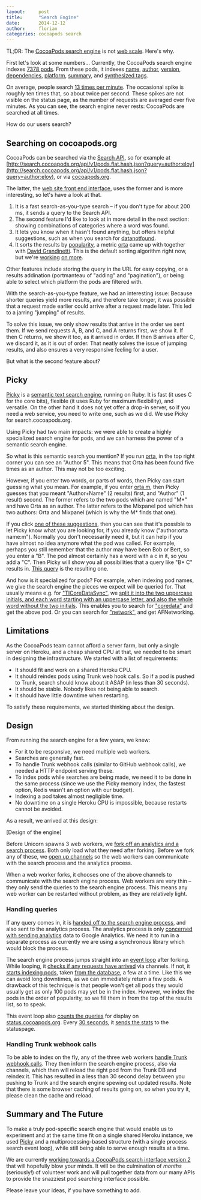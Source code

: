 ```yaml
---
layout:     post
title:      "Search Engine"
date:       2014-12-12
author:     florian
categories: cocoapods search
---
```


TL;DR:
The [CocoaPods search engine](http://cocoapods.org) is not [web scale](http://www.mongodb-is-web-scale.com/). Here's why.

<!-- more -->

First let's look at some numbers...
Currently, the CocoaPods search engine indexes [7378 pods](http://metrics.cocoapods.org/api/v1/status).
From these pods, it indexes [name](https://github.com/CocoaPods/search.cocoapods.org/blob/master/lib/search.rb#L70-L78), [author](https://github.com/CocoaPods/search.cocoapods.org/blob/master/lib/search.rb#L79-L89), [version](https://github.com/CocoaPods/search.cocoapods.org/blob/master/lib/search.rb#L90-L92), [dependencies](https://github.com/CocoaPods/search.cocoapods.org/blob/master/lib/search.rb#L93-L97), [platform](https://github.com/CocoaPods/search.cocoapods.org/blob/master/lib/search.rb#L98-L101), [summary](https://github.com/CocoaPods/search.cocoapods.org/blob/master/lib/search.rb#L102-L107), and [synthesized tags](https://github.com/CocoaPods/search.cocoapods.org/blob/master/lib/search.rb#L108-L111).

On average, people search [13 times per minute](http://status.cocoapods.org/#custom-metrics-container).
The occasional spike is roughly ten times that, so about twice per second.
These spikes are not visible on the status page, as the number of requests are averaged over five minutes.
As you can see, the search engine never rests:
CocoaPods are searched at all times.

How do our users search?

## Searching on cocoapods.org

CocoaPods can be searched via the [Search API](http://blog.cocoapods.org/Search-API-Version-1/), so for example at [http://search.cocoapods.org/api/v1/pods.flat.hash.json?query=author:eloy](http://search.cocoapods.org/api/v1/pods.flat.hash.json?query=author:eloy), or via [cocoapods.org](cocoapods.org).

The latter, the [web site front end interface](cocoapods.org), uses the former and is more interesting, so let's have a look at that.

1. It is a fast search-as-you-type search – if you don't type for about 200 ms, it sends a query to the Search API.
2. The second feature I'd like to look at in more detail in the next section:
showing combinations of categories where a word was found.
3. It lets you know when it hasn't found anything, but offers helpful suggestions, such as when you search for [datanotfound](http://cocoapods.org/?q=datanotfound).
4. It sorts the results by [popularity](https://github.com/CocoaPods/search.cocoapods.org/blob/master/lib/models/pod.rb#L40-L44), a metric [orta](http://twitter.com/orta) came up with together with [David Grandinetti](http://twitter.com/dbgrandi).
This is the default sorting algorithm right now, but we're [working](https://github.com/CocoaPods/search.cocoapods.org/issues/51#issuecomment-61655760) [on more](https://github.com/CocoaPods/search.cocoapods.org/issues/51#issuecomment-61655811). 

Other features include storing the query in the URL for easy copying, or a results addination (portmanteau of "adding" and "pagination"), or being able to select which platform the pods are filtered with.

With the search-as-you-type feature, we had an interesting issue:
Because shorter queries yield more results, and therefore take longer, it was possible that a request made earlier could arrive after a request made later.
This led to a jarring "jumping" of results.

To solve this issue, we only show results that arrive in the order we sent them.
If we send requests A, B, and C, and A returns first, we show it. If then C returns, we show it too, as it arrived in order.
If then B arrives after C, we discard it, as it is out of order.
That neatly solves the issue of jumping results, and also ensures a very responsive feeling for a user.

But what is the second feature about?

## Picky

[Picky](http://pickyrb.com/) is a [semantic text search engine](http://pickyrb.com/details.html), running on Ruby.
It is fast (it uses C for the core bits), flexible (it uses Ruby for maximum flexibility), and versatile.
On the other hand it does not yet offer a drop-in server, so if you need a web service, you need to write one, such as we did.
We use Picky for search.cocoapods.org.

Using Picky had two main impacts:
we were able to create a highly specialized search engine for pods, and we can harness the power of a semantic search engine.

So what is this semantic search you mention?
If you run [orta](http://cocoapods.org/?q=orta), in the top right corner you can see an "Author 5".
This means that Orta has been found five times as an author.
This may not be too exciting.

However, if you enter two words, or parts of words, then Picky can start guessing what you mean.
For example, if you enter [orta m](http://cocoapods.org/?q=orta%20m), then Picky guesses that you meant "Author+Name" (2 results) first, and "Author" (1 result) second.
The former refers to the two pods which are named "M*" and have Orta as an author.
The latter refers to the Mixpanel pod which has two authors:
Orta and Mixpanel (which is why the M* finds that one).

If you click [one of these suggestions](http://cocoapods.org/?q=author%3Aorta%20name%3Am*), then you can see that it's possible to let Picky know what you are looking for, if you already know ("author:orta name:m").
Normally you don't necessarily need it, but it can help if you have almost no idea anymore what the pod was called.
For example, perhaps you still remember that the author may have been Bob or Bert, so you enter a "B".
The pod almost certainly has a word with a c in it, so you add a "C".
Then Picky will show you all possibilities that a query like "B* C" results in.
[This query](http://cocoapods.org/?q=author%3Ab*%20name%3Ac) is the resulting one.

And how is it specialized for pods?
For example, when indexing pod names, we give the search engine the pieces we expect will be queried for.
That usually means e.g. for ["TICoreDataSync"](http://cocoapods.org/?q=ticoredatasync), we [split it into the two uppercase initials, and each word starting with an uppercase letter, and also the whole word without the two initials](https://github.com/CocoaPods/search.cocoapods.org/blob/master/lib/models/pod.rb#L224-L239).
This enables you to search for ["coredata"](http://cocoapods.org/?q=coredata) and get the above pod.
Or you can search for ["network"](http://cocoapods.org/?q=network), and get AFNetworking.

## Limitations

As the CocoaPods team cannot afford a server farm, but only a single server on Heroku, and a cheap shared CPU at that, we needed to be smart in designing the infrastructure.
We started with a list of requirements:

* It should fit and work on a shared Heroku CPU.
* It should reindex pods using Trunk web hook calls. So if a pod is pushed to Trunk, search should know about it ASAP (in less than 30 seconds).
* It should be stable. Nobody likes not being able to search.
* It should have little downtime when restarting.

To satisfy these requirements, we started thinking about the design.

## Design

From running the search engine for a few years, we knew:

* For it to be responsive, we need multiple web workers.
* Searches are generally fast.
* To handle Trunk webhook calls (similar to GitHub webhook calls), we needed a HTTP endpoint serving these.
* To index pods while searches are being made, we need it to be done in the same process (since we use the Picky memory index, the fastest option, Redis wasn't an option with our budget).
* Indexing a pod takes almost negligible time.
* No downtime on a single Heroku CPU is impossible, because restarts cannot be avoided.

As a result, we arrived at this design:

[Design of the engine]

Before Unicorn spawns 3 web workers, we [fork off an analytics and a search process](https://github.com/CocoaPods/search.cocoapods.org/blob/master/ARCHITECTURE.md).
Both only load what they need after forking.
Before we fork any of these, we [open up channels](https://github.com/CocoaPods/search.cocoapods.org/blob/master/unicorn.rb#L15-L21) so the web workers can communicate with the search process and the analytics process.

When a web worker forks, it chooses one of the above channels to communicate with the search engine process.
Web workers are very thin – they only send the queries to the search engine process. 
This means any web worker can be restarted without problem, as they are relatively light.

### Handling queries

If any query comes in, it is [handed off to the search engine process](https://github.com/CocoaPods/search.cocoapods.org/blob/master/lib/search.rb#L236-L252), and also sent to the analytics process.
The analytics process is only [concerned with sending analytics](https://github.com/CocoaPods/search.cocoapods.org/blob/master/lib/analytics_worker.rb#L13-L21) data to Google Analytics.
We need it to run in a separate process as currently we are using a synchronous library which would block the process.

The search engine process jumps straight into an [event loop](https://github.com/CocoaPods/search.cocoapods.org/blob/master/lib/channel.rb#L48-L81) after forking.
While looping, it [checks if any requests have arrived](https://github.com/CocoaPods/search.cocoapods.org/blob/master/lib/channel.rb#L65) via channels.
If not, it [starts indexing pods](https://github.com/CocoaPods/search.cocoapods.org/blob/master/lib/search_worker.rb#L46-L59), taken [from the database](https://github.com/CocoaPods/search.cocoapods.org/blob/master/lib/pods.rb#L14-L43), a few at a time.
Like this we can avoid long downtimes, as we can immediately return a few pods.
A drawback of this technique is that people won't get all pods they would usually get as only 100 pods may yet be in the index.
However, we index the pods in the order of popularity, so we fill them in from the top of the results list, so to speak.

This event loop also [counts the queries](https://github.com/CocoaPods/search.cocoapods.org/blob/master/lib/search_worker.rb#L82-L84) for display on [status.cocoapods.org](http://status.cocoapods.org/#custom-metrics-container).
Every [30 seconds](https://github.com/CocoaPods/search.cocoapods.org/blob/master/lib/search_worker.rb#L63), it [sends the stats](https://github.com/CocoaPods/search.cocoapods.org/blob/master/lib/search_worker.rb#L105-L111) to the statuspage.

### Handling Trunk webhook calls

To be able to index on the fly, any of the three web workers [handle Trunk webhook calls](https://github.com/CocoaPods/search.cocoapods.org/blob/master/app.rb#L145-L163).
They then inform the search engine process, also via channels, which then will reload the right pod from the Trunk DB and reindex it.
This has resulted in a less than 30 second delay between you pushing to Trunk and the search engine spewing out updated results.
Note that there is some browser caching of results going on, so when you try it, please clean the cache and reload.

## Summary and The Future

To make a truly pod-specific search engine that would enable us to experiment and at the same time fit on a single shared Heroku instance, we used [Picky](http://pickyrb.com/) and a multiprocessing-based structure (with a single process search event loop), while still being able to serve enough results at a time.

We are currently [working towards a CocoaPods search interface version 2](https://github.com/CocoaPods/search.cocoapods.org/issues/51) that will hopefully blow your minds.
It will be the culmination of *months* (seriously!) of volunteer work and will pull together data from our many APIs to provide the snazziest pod searching interface possible.

Please leave your ideas, if you have something to add.